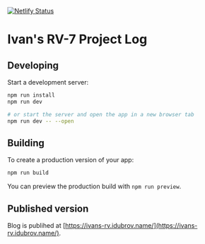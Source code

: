 [![Netlify Status](https://api.netlify.com/api/v1/badges/976b773e-e79f-433c-95cf-45e477f7943a/deploy-status)](https://app.netlify.com/sites/ivans-rv/deploys)

# Ivan's RV-7 Project Log

## Developing

Start a development server:

```bash
npm run install
npm run dev

# or start the server and open the app in a new browser tab
npm run dev -- --open
```

## Building

To create a production version of your app:

```bash
npm run build
```

You can preview the production build with `npm run preview`.

## Published version

Blog is publihed at [https://ivans-rv.idubrov.name/](https://ivans-rv.idubrov.name/).